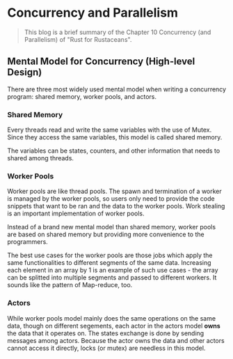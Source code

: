# Concurrency and Parallelism
> This blog is a brief summary of the Chapter 10 Concurrency (and Parallelism) of "Rust for Rustaceans".

## Mental Model for Concurrency (High-level Design)
There are three most widely used mental model when writing a concurrency program: shared memory, worker pools, and actors.

### Shared Memory
Every threads read and write the same variables with the use of Mutex. Since they access the same variables, this model is called shared memory.

The variables can be states, counters, and other information that needs to shared among threads.

### Worker Pools
Worker pools are like thread pools. The spawn and termination of a worker is managed by the worker pools, so users only need to provide the code snippets that want to be ran and the data to the worker pools. Work stealing is an important implementation of worker pools.

Instead of a brand new mental model than shared memory, worker pools are based on shared memory but providing more convenience to the programmers. 

The best use cases for the worker pools are those jobs which apply the same functionalities to different segments of the same data. Increasing each element in an array by 1 is an example of such use cases - the array can be splitted into multiple segments and passed to different workers. It sounds like the pattern of Map-reduce, too.

### Actors
While worker pools model mainly does the same operations on the same data, though on different segements, each actor in the actors model **owns** the data that it operates on. The states exchange is done by sending messages among actors. Because the actor owns the data and other actors cannot access it directly, locks (or mutex) are needless in this model.